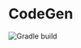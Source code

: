 # CodeGen
![Gradle build](https://github.com/miche-atucha/codegen/actions/workflows/gradle.yml/badge.svg)
